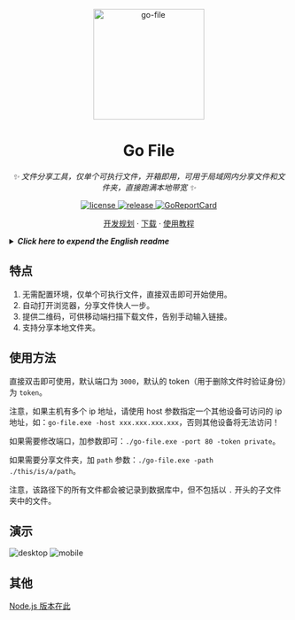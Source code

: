 <p align="center">
  <a href="https://github.com/songquanpeng/go-file"><img src="https://user-images.githubusercontent.com/39998050/108494937-1a573e80-72e3-11eb-81c3-5545d7c2ed6e.jpg" width="200" height="200" alt="go-file"></a>
</p>

<div align="center">

# Go File

_✨ 文件分享工具，仅单个可执行文件，开箱即用，可用于局域网内分享文件和文件夹，直接跑满本地带宽 ✨_  

</div>

<p align="center">
  <a href="https://raw.githubusercontent.com/songquanpeng/go-file/master/LICENSE">
    <img src="https://img.shields.io/github/license/songquanpeng/go-file" alt="license">
  </a>
  <a href="https://github.com/songquanpeng/go-file/releases/latest">
    <img src="https://img.shields.io/github/v/release/songquanpeng/go-file?color=brightgreen&include_prereleases" alt="release">
  </a>
  <a href="https://goreportcard.com/report/github.com/songquanpeng/go-file">
  <img src="https://goreportcard.com/badge/github.com/songquanpeng/go-file" alt="GoReportCard">
  </a>
</p>

<p align="center">
  <a href="https://github.com/songquanpeng/go-file/projects/1">开发规划</a>
  ·
  <a href="https://github.com/songquanpeng/go-file/releases">下载</a>
  ·
  <a href="https://iamazing.cn/page/LAN-SHARE-使用教程">使用教程</a>
</p>


<details>
<summary><strong><i>Click here to expend the English readme</i></strong></summary>
<div>

## Description
File sharing tool, can be used to share files in a LAN.

## Features
1. No need to configure environment and there is only a single executable file.
2. Automatically open browser to make you share file more quickly.
3. Generate QR codes for your mobile phone to scan.
4. Easily share all the content of a local dir.

## Usage
Just double-click to use with default port `3000` and default token (used to verify identity when user try to delete files) `token`.

If you want to change the port and token, run it like this:`./go-file.exe -port 80 -token private`.

Your can also public a local path by providing a `path` like this : `./go-file.exe -path ./this/is/a/path` 

## Demo
![desktop](https://user-images.githubusercontent.com/39998050/130427067-80bf3cc5-5fee-488a-bea5-e323b9458064.png)
![mobile](https://user-images.githubusercontent.com/39998050/130427229-10da003f-8d9a-4591-b32c-efedbac419fb.png)
## Others
[Node.js version is here.](https://github.com/songquanpeng/lan-share)
</div>
</details>


## 特点
1. 无需配置环境，仅单个可执行文件，直接双击即可开始使用。
2. 自动打开浏览器，分享文件快人一步。
3. 提供二维码，可供移动端扫描下载文件，告别手动输入链接。
4. 支持分享本地文件夹。

## 使用方法
直接双击即可使用，默认端口为 `3000`，默认的 token（用于删除文件时验证身份）为 `token`。

注意，如果主机有多个 ip 地址，请使用 host 参数指定一个其他设备可访问的 ip 地址，如：`go-file.exe -host xxx.xxx.xxx.xxx`，否则其他设备将无法访问！

如果需要修改端口，加参数即可：`./go-file.exe -port 80 -token private`。

如果需要分享文件夹，加 `path` 参数：`./go-file.exe -path ./this/is/a/path`。

注意，该路径下的所有文件都会被记录到数据库中，但不包括以 `.` 开头的子文件夹中的文件。

## 演示
![desktop](https://user-images.githubusercontent.com/39998050/130427067-80bf3cc5-5fee-488a-bea5-e323b9458064.png)
![mobile](https://user-images.githubusercontent.com/39998050/130427229-10da003f-8d9a-4591-b32c-efedbac419fb.png)

## 其他
[Node.js 版本在此](https://github.com/songquanpeng/lan-share)
